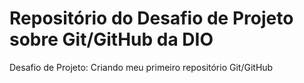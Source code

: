 # Repositório do Desafio de Projeto sobre Git/GitHub da DIO
Desafio de Projeto: Criando meu primeiro repositório Git/GitHub
